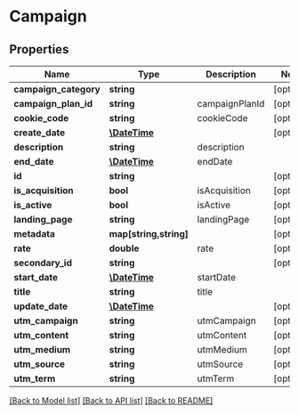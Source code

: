 # Campaign

## Properties
Name | Type | Description | Notes
------------ | ------------- | ------------- | -------------
**campaign_category** | **string** |  | [optional] 
**campaign_plan_id** | **string** | campaignPlanId | [optional] 
**cookie_code** | **string** | cookieCode | [optional] 
**create_date** | [**\DateTime**](\DateTime.md) |  | [optional] 
**description** | **string** | description | 
**end_date** | [**\DateTime**](\DateTime.md) | endDate | 
**id** | **string** |  | [optional] 
**is_acquisition** | **bool** | isAcquisition | [optional] 
**is_active** | **bool** | isActive | [optional] 
**landing_page** | **string** | landingPage | [optional] 
**metadata** | **map[string,string]** |  | [optional] 
**rate** | **double** | rate | [optional] 
**secondary_id** | **string** |  | [optional] 
**start_date** | [**\DateTime**](\DateTime.md) | startDate | 
**title** | **string** | title | 
**update_date** | [**\DateTime**](\DateTime.md) |  | [optional] 
**utm_campaign** | **string** | utmCampaign | [optional] 
**utm_content** | **string** | utmContent | [optional] 
**utm_medium** | **string** | utmMedium | [optional] 
**utm_source** | **string** | utmSource | [optional] 
**utm_term** | **string** | utmTerm | [optional] 

[[Back to Model list]](../README.md#documentation-for-models) [[Back to API list]](../README.md#documentation-for-api-endpoints) [[Back to README]](../README.md)


